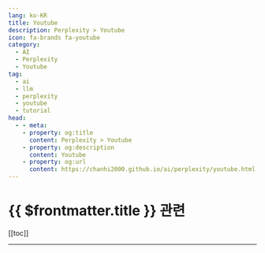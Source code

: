 ```yaml
---
lang: ko-KR
title: Youtube
description: Perplexity > Youtube
icon: fa-brands fa-youtube
category: 
  - AI
  - Perplexity
  - Youtube
tag: 
  - ai
  - llm
  - perplexity
  - youtube
  - tutorial
head:
  - - meta:
    - property: og:title
      content: Perplexity > Youtube
    - property: og:description
      content: Youtube
    - property: og:url
      content: https://chanhi2000.github.io/ai/perplexity/youtube.html
---
```


# {{ $frontmatter.title }} 관련

[[toc]]

---

<TagLinks />